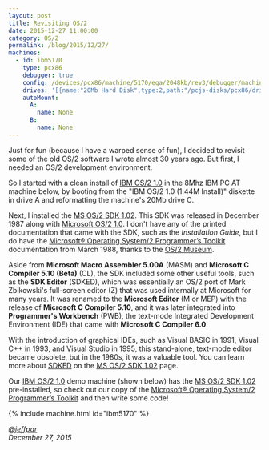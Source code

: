 ```yaml
---
layout: post
title: Revisiting OS/2
date: 2015-12-27 11:00:00
category: OS/2
permalink: /blog/2015/12/27/
machines:
  - id: ibm5170
    type: pcx86
    debugger: true
    config: /devices/pcx86/machine/5170/ega/2048kb/rev3/debugger/machine.xml
    drives: '[{name:"20Mb Hard Disk",type:2,path:"/pcjs-disks/pcx86/drives/20mb/IBMOS210-EGA.json"}]'
    autoMount:
      A:
        name: None
      B:
        name: None
---
```


Just for fun (because I have a warped sense of fun), I decided to revisit some of the old OS/2 software I wrote
almost 30 years ago.  But first, I needed an OS/2 development environment.

So I started with a clean install of [IBM OS/2 1.0](/disks/pcx86/os2/ibm/1.0/) in the 8Mhz IBM PC AT machine
below, by booting from the "IBM OS/2 1.0 (1.44M Install)" diskette in drive A and reformatting the machine's 20Mb
drive C.

Next, I installed the [MS OS/2 SDK 1.02](/disks/pcx86/tools/microsoft/os2/sdk/1.02/).  This SDK was released
in December 1987 along with [Microsoft OS/2 1.0](/disks/pcx86/os2/microsoft/1.0/).  I don't have any of the
printed documentation that came with the SDK, such as the *Installation Guide*, but I do have the
[Microsoft® Operating System/2 Programmer’s Toolkit](/pubs/pc/software/os2/microsoft/ptk10/) documentation
from March 1988, thanks to the [OS/2 Museum](http://www.os2museum.com/wp/os2-history/os2-library/os2-1-x-programming/).

Aside from **Microsoft Macro Assembler 5.00A** (MASM) and **Microsoft C Compiler 5.10 (Beta)** (CL), the SDK
included some other useful tools, such as the **SDK Editor** (SDKED), which was essentially an OS/2 port of
Mark Zbikowski's full-screen editor (Z) that was used internally at Microsoft for many years.  It was renamed
to the **Microsoft Editor** (M or MEP) with the release of **Microsoft C Compiler 5.10**, and it was later integrated
into **Programmer's Workbench** (PWB), the text-mode Integrated Development Environment (IDE) that came with
**Microsoft C Compiler 6.0**.

With the introduction of graphical IDEs, such as Visual BASIC in 1991, Visual C++ in 1993, and Visual Studio in 1995,
this stand-alone, text-mode editor became obsolete, but in the 1980s, it was a valuable tool.  You can learn more
about [SDKED](/disks/pcx86/tools/microsoft/os2/sdk/1.02/#using-sdked) on the
[MS OS/2 SDK 1.02](/disks/pcx86/tools/microsoft/os2/sdk/1.02/) page.

Our [IBM OS/2 1.0](/disks/pcx86/os2/ibm/1.0/) demo machine (shown below) has the
[MS OS/2 SDK 1.02](/disks/pcx86/tools/microsoft/os2/sdk/1.02/) pre-installed, so check out our copy of the
[Microsoft® Operating System/2 Programmer’s Toolkit](/pubs/pc/software/os2/microsoft/ptk10/) and then write some code!

{% include machine.html id="ibm5170" %}

*[@jeffpar](http://twitter.com/jeffpar)*  
*December 27, 2015*
